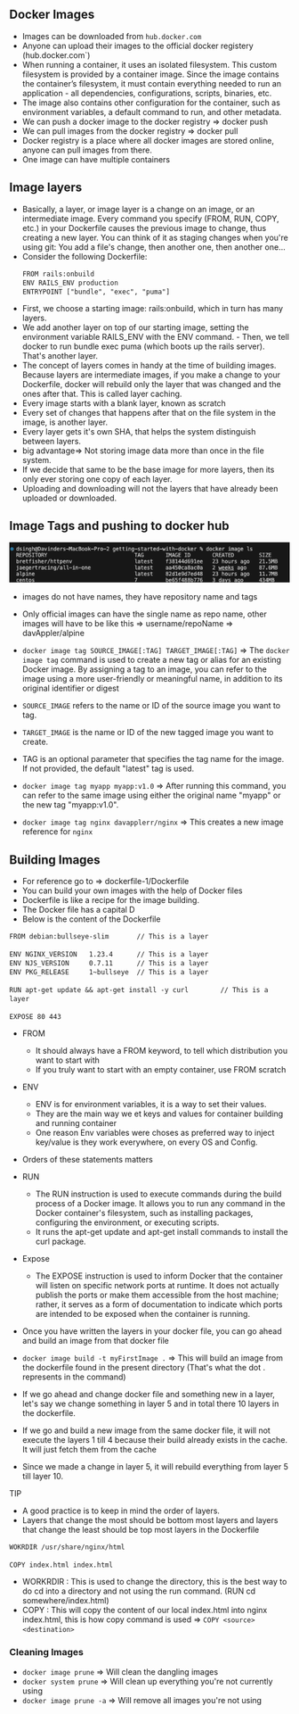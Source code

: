 ## Docker Images

- Images can be downloaded from `hub.docker.com`
- Anyone can upload their images to the official docker registery (hub.docker.com`)
- When running a container, it uses an isolated filesystem. This custom filesystem is provided by a container image. Since the image contains the container’s filesystem, it must contain everything needed to run an application - all dependencies, configurations, scripts, binaries, etc.
- The image also contains other configuration for the container, such as environment variables, a default command to run, and other metadata.
- We can push a docker image to the docker registry => docker push
- We can pull images from the docker registry => docker pull
- Docker registry is a place where all docker images are stored online, anyone can pull images from there.
- One image can have multiple containers

## Image layers

- Basically, a layer, or image layer is a change on an image, or an intermediate image. Every command you specify (FROM, RUN, COPY, etc.) in your Dockerfile causes the previous image to change, thus creating a new layer. You can think of it as staging changes when you're using git: You add a file's change, then another one, then another one...
- Consider the following Dockerfile:
  ```
  FROM rails:onbuild
  ENV RAILS_ENV production
  ENTRYPOINT ["bundle", "exec", "puma"]
  ```
- First, we choose a starting image: rails:onbuild, which in turn has many layers.
- We add another layer on top of our starting image, setting the environment variable RAILS_ENV with the ENV command. - Then, we tell docker to run bundle exec puma (which boots up the rails server). That's another layer.
- The concept of layers comes in handy at the time of building images. Because layers are intermediate images, if you make a change to your Dockerfile, docker will rebuild only the layer that was changed and the ones after that. This is called layer caching.
- Every image starts with a blank layer, known as scratch
- Every set of changes that happens after that on the file system in the image, is another layer.
- Every layer gets it's own SHA, that helps the system distinguish between layers.
- big advantage=> Not storing image data more than once in the file system.
- If we decide that same to be the base image for more layers, then its only ever storing one copy of each layer.
- Uploading and downloading will not the layers that have already been uploaded or downloaded.

## Image Tags and pushing to docker hub

![Screenshot](./assets/images/Docker-image-ls.png)

- images do not have names, they have repository name and tags
- Only official images can have the single name as repo name, other images will have to be like this => username/repoName => davAppler/alpine
- `docker image tag SOURCE_IMAGE[:TAG] TARGET_IMAGE[:TAG]` => The `docker image tag` command is used to create a new tag or alias for an existing Docker image. By assigning a tag to an image, you can refer to the image using a more user-friendly or meaningful name, in addition to its original identifier or digest
- `SOURCE_IMAGE` refers to the name or ID of the source image you want to tag.
- `TARGET_IMAGE` is the name or ID of the new tagged image you want to create.
- TAG is an optional parameter that specifies the tag name for the image. If not provided, the default "latest" tag is used.
- `docker image tag myapp myapp:v1.0` => After running this command, you can refer to the same image using either the original name "myapp" or the new tag "myapp:v1.0".

- `docker image tag nginx davapplerr/nginx` => This creates a new image reference for `nginx`

## Building Images

- For reference go to => dockerfile-1/Dockerfile
- You can build your own images with the help of Docker files
- Dockerfile is like a recipe for the image building.
- The Docker file has a capital D
- Below is the content of the Dockerfile

```
FROM debian:bullseye-slim       // This is a layer

ENV NGINX_VERSION   1.23.4      // This is a layer
ENV NJS_VERSION     0.7.11      // This is a layer
ENV PKG_RELEASE     1~bullseye  // This is a layer

RUN apt-get update && apt-get install -y curl        // This is a layer

EXPOSE 80 443
```

- FROM

  - It should always have a FROM keyword, to tell which distribution you want to start with
  - If you truly want to start with an empty container, use FROM scratch

- ENV

  - ENV is for environment variables, it is a way to set their values.
  - They are the main way we et keys and values for container building and running container
  - One reason Env variables were choses as preferred way to inject key/value is they work everywhere, on every OS and Config.

- Orders of these statements matters

- RUN

  - The RUN instruction is used to execute commands during the build process of a Docker image. It allows you to run any command in the Docker container's filesystem, such as installing packages, configuring the environment, or executing scripts.
  - It runs the apt-get update and apt-get install commands to install the curl package.

- Expose

  - The EXPOSE instruction is used to inform Docker that the container will listen on specific network ports at runtime. It does not actually publish the ports or make them accessible from the host machine; rather, it serves as a form of documentation to indicate which ports are intended to be exposed when the container is running.

- Once you have written the layers in your docker file, you can go ahead and build an image from that docker file
- `docker image build -t myFirstImage .` => This will build an image from the dockerfile found in the present directory (That's what the dot . represents in the command)

- If we go ahead and change docker file and something new in a layer, let's say we change something in layer 5 and in total there 10 layers in the dockerfile.
- If we go and build a new image from the same docker file, it will not execute the layers 1 till 4 because their build already exists in the cache. It will just fetch them from the cache
- Since we made a change in layer 5, it will rebuild everything from layer 5 till layer 10.

TIP

- A good practice is to keep in mind the order of layers.
- Layers that change the most should be bottom most layers and layers that change the least should be top most layers in the Dockerfile



```
WOKRDIR /usr/share/nginx/html

COPY index.html index.html
```

- WORKRDIR : This is used to change the directory, this is the best way to do cd into a directory and not using the run command. (RUN cd somewhere/index.html)
- COPY : This will copy the content of our local index.html into nginx index.html, this is how copy command is used => `COPY <source> <destination>`


### Cleaning Images

- `docker image prune` => Will clean the dangling images
- `docker system prune` => Will clean up everything you're not currently using
- `docker image prune -a` => Will remove all images you're not using

